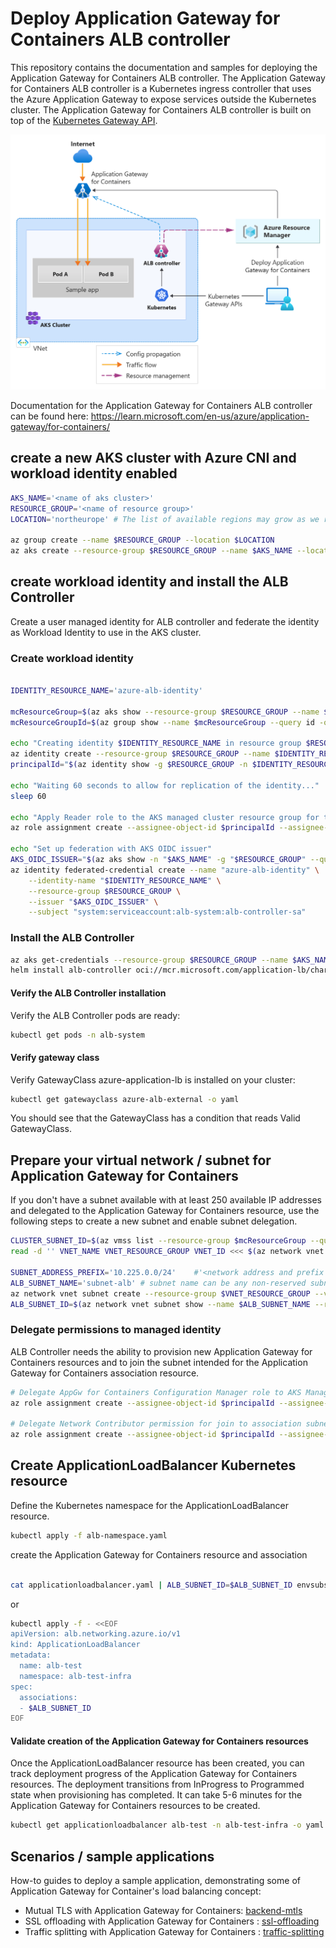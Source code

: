 # Deploy Application Gateway for Containers ALB controller

This repository contains the documentation and samples for deploying the Application Gateway for Containers ALB controller. The Application Gateway for Containers ALB controller is a Kubernetes ingress controller that uses the Azure Application Gateway to expose services outside the Kubernetes cluster. The Application Gateway for Containers ALB controller is built on top of the [Kubernetes Gateway API](https://gateway-api.sigs.k8s.io/).

![Application Gateway for Containers ALB controller](./application-gateway-for-containers-kubernetes-conceptual.png)

Documentation for the Application Gateway for Containers ALB controller can be found here:
<https://learn.microsoft.com/en-us/azure/application-gateway/for-containers/>

## create a new AKS cluster with Azure CNI and workload identity enabled

```bash
AKS_NAME='<name of aks cluster>'
RESOURCE_GROUP='<name of resource group>'
LOCATION='northeurope' # The list of available regions may grow as we roll out to more preview regions

az group create --name $RESOURCE_GROUP --location $LOCATION
az aks create --resource-group $RESOURCE_GROUP --name $AKS_NAME --location $LOCATION --os-sku AzureLinux --network-plugin azure --enable-oidc-issuer --enable-workload-identity --generate-ssh-key
```

## create workload identity and install the ALB Controller

Create a user managed identity for ALB controller and federate the identity as Workload Identity to use in the AKS cluster.

### Create workload identity

```bash

IDENTITY_RESOURCE_NAME='azure-alb-identity'

mcResourceGroup=$(az aks show --resource-group $RESOURCE_GROUP --name $AKS_NAME --query "nodeResourceGroup" -o tsv)
mcResourceGroupId=$(az group show --name $mcResourceGroup --query id -otsv)

echo "Creating identity $IDENTITY_RESOURCE_NAME in resource group $RESOURCE_GROUP"
az identity create --resource-group $RESOURCE_GROUP --name $IDENTITY_RESOURCE_NAME
principalId="$(az identity show -g $RESOURCE_GROUP -n $IDENTITY_RESOURCE_NAME --query principalId -otsv)"

echo "Waiting 60 seconds to allow for replication of the identity..."
sleep 60

echo "Apply Reader role to the AKS managed cluster resource group for the newly provisioned identity"
az role assignment create --assignee-object-id $principalId --assignee-principal-type ServicePrincipal --scope $mcResourceGroupId --role "acdd72a7-3385-48ef-bd42-f606fba81ae7" # Reader role

echo "Set up federation with AKS OIDC issuer"
AKS_OIDC_ISSUER="$(az aks show -n "$AKS_NAME" -g "$RESOURCE_GROUP" --query "oidcIssuerProfile.issuerUrl" -o tsv)"
az identity federated-credential create --name "azure-alb-identity" \
    --identity-name "$IDENTITY_RESOURCE_NAME" \
    --resource-group $RESOURCE_GROUP \
    --issuer "$AKS_OIDC_ISSUER" \
    --subject "system:serviceaccount:alb-system:alb-controller-sa"

```

### Install the ALB Controller

```bash
az aks get-credentials --resource-group $RESOURCE_GROUP --name $AKS_NAME
helm install alb-controller oci://mcr.microsoft.com/application-lb/charts/alb-controller --namespace alb-system --create-namespace  --version 0.6.1 --set albController.namespace=alb-system --set albController.podIdentity.clientID=$(az identity show -g $RESOURCE_GROUP -n azure-alb-identity --query clientId -o tsv)
```

#### Verify the ALB Controller installation

Verify the ALB Controller pods are ready:

```bash
kubectl get pods -n alb-system
```

#### Verify gateway class

Verify GatewayClass azure-application-lb is installed on your cluster:

```bash
kubectl get gatewayclass azure-alb-external -o yaml
```

You should see that the GatewayClass has a condition that reads Valid GatewayClass.

## Prepare your virtual network / subnet for Application Gateway for Containers

If you don't have a subnet available with at least 250 available IP addresses and delegated to the Application Gateway for Containers resource, use the following steps to create a new subnet and enable subnet delegation. 

```bash
CLUSTER_SUBNET_ID=$(az vmss list --resource-group $mcResourceGroup --query '[0].virtualMachineProfile.networkProfile.networkInterfaceConfigurations[0].ipConfigurations[0].subnet.id' -o tsv)
read -d '' VNET_NAME VNET_RESOURCE_GROUP VNET_ID <<< $(az network vnet show --ids $CLUSTER_SUBNET_ID --query '[name, resourceGroup, id]' -o tsv)

SUBNET_ADDRESS_PREFIX='10.225.0.0/24'    #'<network address and prefix for an address space under the vnet that has at least 250 available addresses (/24 or larger subnet)>'
ALB_SUBNET_NAME='subnet-alb' # subnet name can be any non-reserved subnet name (i.e. GatewaySubnet, AzureFirewallSubnet, AzureBastionSubnet would all be invalid)
az network vnet subnet create --resource-group $VNET_RESOURCE_GROUP --vnet-name $VNET_NAME --name $ALB_SUBNET_NAME --address-prefixes $SUBNET_ADDRESS_PREFIX --delegations 'Microsoft.ServiceNetworking/trafficControllers'
ALB_SUBNET_ID=$(az network vnet subnet show --name $ALB_SUBNET_NAME --resource-group $VNET_RESOURCE_GROUP --vnet-name $VNET_NAME --query '[id]' --output tsv)
```

### Delegate permissions to managed identity

ALB Controller needs the ability to provision new Application Gateway for Containers resources and to join the subnet intended for the Application Gateway for Containers association resource.

```bash
# Delegate AppGw for Containers Configuration Manager role to AKS Managed Cluster RG
az role assignment create --assignee-object-id $principalId --assignee-principal-type ServicePrincipal --scope $mcResourceGroupId --role "fbc52c3f-28ad-4303-a892-8a056630b8f1"

# Delegate Network Contributor permission for join to association subnet
az role assignment create --assignee-object-id $principalId --assignee-principal-type ServicePrincipal --scope $ALB_SUBNET_ID --role "4d97b98b-1d4f-4787-a291-c67834d212e7"
```

## Create ApplicationLoadBalancer Kubernetes resource

Define the Kubernetes namespace for the ApplicationLoadBalancer resource.

```bash
kubectl apply -f alb-namespace.yaml
```

create the Application Gateway for Containers resource and association

```bash

cat applicationloadbalancer.yaml | ALB_SUBNET_ID=$ALB_SUBNET_ID envsubst | kubectl apply -f -
```

or

```bash
kubectl apply -f - <<EOF
apiVersion: alb.networking.azure.io/v1
kind: ApplicationLoadBalancer
metadata:
  name: alb-test
  namespace: alb-test-infra
spec:
  associations:
  - $ALB_SUBNET_ID
EOF
```

#### Validate creation of the Application Gateway for Containers resources

Once the ApplicationLoadBalancer resource has been created, you can track deployment progress of the Application Gateway for Containers resources. The deployment transitions from InProgress to Programmed state when provisioning has completed. It can take 5-6 minutes for the Application Gateway for Containers resources to be created.

```bash
kubectl get applicationloadbalancer alb-test -n alb-test-infra -o yaml -w
```

## Scenarios / sample applications

How-to guides to deploy a sample application, demonstrating some of Application Gateway for Container's load balancing concept:

* Mutual TLS with Application Gateway for Containers: [backend-mtls](./backend-mtls/backend-mtls.md)
* SSL offloading with Application Gateway for Containers : [ssl-offloading](./ssl-offloading/ssl-offloading.md)
* Traffic splitting with Application Gateway for Containers : [traffic-splitting](./traffic-splitting/traffic-splitting.md)

